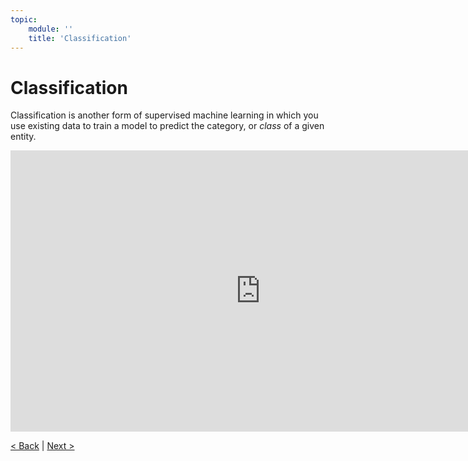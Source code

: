 ```yaml
---
topic:
    module: ''
    title: 'Classification'
---
```


# Classification

Classification is another form of supervised machine learning in which you use existing data to train a model to predict the category, or *class* of a given entity.

<iframe width="800" height="450" src="https://www.youtube.com/embed/SKD3n2qOkRI" title="Classification" frameborder="0" allow="accelerometer; autoplay; clipboard-write; encrypted-media; gyroscope; picture-in-picture" allowfullscreen></iframe>

[< Back](./05-02-regression.md) | [Next >](./05-04-clustering.md)